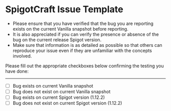 SpigotCraft Issue Template
==========================

- Please ensure that you have verified that the bug you are reporting exists on the current Vanilla snapshot before reporting.
- It is also appreciated if you can verify the presence or absence of the bug on the current release Spigot version.
- Make sure that information is as detailed as possible so that others can reproduce your issue even if they are unfamiliar with the concepts involved.

Please fill out the appropriate checkboxes below confirming the testing you have done:

---

- [ ] Bug exists on current Vanilla snapshot
- [ ] Bug does not exist on current Vanilla snapshot
- [ ] Bug exists on current Spigot version (1.12.2)
- [ ] Bug does not exist on current Spigot version (1.12.2)

